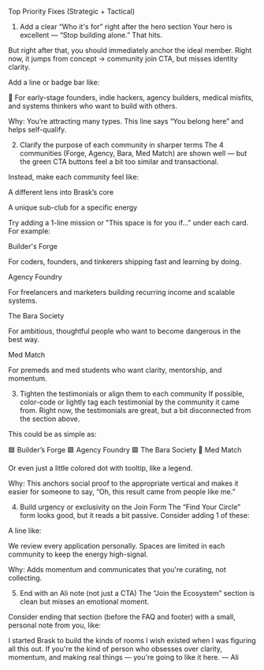 Top Priority Fixes (Strategic + Tactical)
1. Add a clear “Who it's for” right after the hero section
Your hero is excellent — “Stop building alone.” That hits.

But right after that, you should immediately anchor the ideal member. Right now, it jumps from concept → community join CTA, but misses identity clarity.

Add a line or badge bar like:

👤 For early-stage founders, indie hackers, agency builders, medical misfits, and systems thinkers who want to build with others.

Why: You’re attracting many types. This line says “You belong here” and helps self-qualify.

2. Clarify the purpose of each community in sharper terms
The 4 communities (Forge, Agency, Bara, Med Match) are shown well — but the green CTA buttons feel a bit too similar and transactional.

Instead, make each community feel like:

A different lens into Brask’s core

A unique sub-club for a specific energy

Try adding a 1-line mission or "This space is for you if…" under each card. For example:

Builder's Forge

For coders, founders, and tinkerers shipping fast and learning by doing.

Agency Foundry

For freelancers and marketers building recurring income and scalable systems.

The Bara Society

For ambitious, thoughtful people who want to become dangerous in the best way.

Med Match

For premeds and med students who want clarity, mentorship, and momentum.

3. Tighten the testimonials or align them to each community
If possible, color-code or lightly tag each testimonial by the community it came from. Right now, the testimonials are great, but a bit disconnected from the section above.

This could be as simple as:

🟦 Builder’s Forge
🟩 Agency Foundry
🟪 The Bara Society
🩵 Med Match

Or even just a little colored dot with tooltip, like a legend.

Why: This anchors social proof to the appropriate vertical and makes it easier for someone to say, “Oh, this result came from people like me.”

4. Build urgency or exclusivity on the Join Form
The “Find Your Circle” form looks good, but it reads a bit passive. Consider adding 1 of these:

A line like:

We review every application personally. Spaces are limited in each community to keep the energy high-signal.

Why: Adds momentum and communicates that you're curating, not collecting.

5. End with an Ali note (not just a CTA)
The “Join the Ecosystem” section is clean but misses an emotional moment.

Consider ending that section (before the FAQ and footer) with a small, personal note from you, like:

I started Brask to build the kinds of rooms I wish existed when I was figuring all this out. If you're the kind of person who obsesses over clarity, momentum, and making real things — you're going to like it here.
— Ali